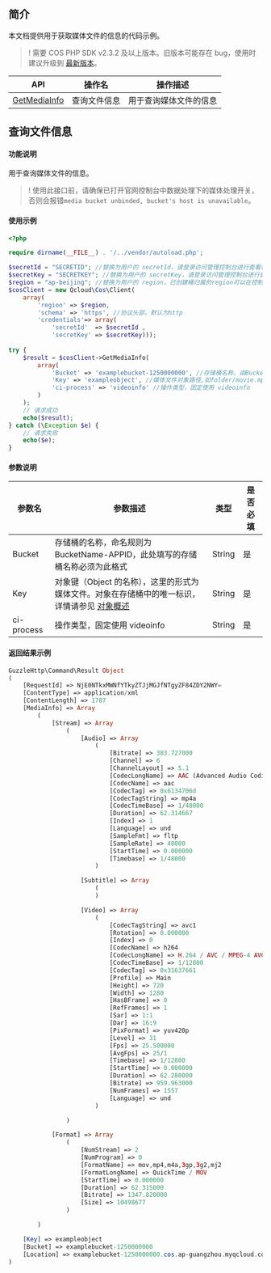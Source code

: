 ## 简介

本文档提供用于获取媒体文件的信息的代码示例。
>! 需要 COS PHP SDK v2.3.2 及以上版本。旧版本可能存在 bug，使用时建议升级到 [最新版本](https://github.com/tencentyun/cos-php-sdk-v5/releases/)。
>

| API                        |             操作名                     | 操作描述                                               |
| ------------------------------------------------------------ | --------------------------|---------------------------- |
|  [GetMediaInfo](https://intl.cloud.tencent.com/document/product/436/46915)    |   查询文件信息 |用于查询媒体文件的信息      |

## 查询文件信息

#### 功能说明

用于查询媒体文件的信息。
>! 使用此接口前，请确保已打开官网控制台中数据处理下的媒体处理开关，否则会报错`media bucket unbinded, bucket's host is unavailable`。

#### 使用示例

```php
<?php

require dirname(__FILE__) . '/../vendor/autoload.php';

$secretId = "SECRETID"; //替换为用户的 secretId，请登录访问管理控制台进行查看和管理，https://console.cloud.tencent.com/cam/capi
$secretKey = "SECRETKEY"; //替换为用户的 secretKey，请登录访问管理控制台进行查看和管理，https://console.cloud.tencent.com/cam/capi
$region = "ap-beijing"; //替换为用户的 region，已创建桶归属的region可以在控制台查看，https://console.cloud.tencent.com/cos5/bucket
$cosClient = new Qcloud\Cos\Client(
    array(
        'region' => $region,
        'schema' => 'https', //协议头部，默认为http
        'credentials'=> array(
            'secretId'  => $secretId ,
            'secretKey' => $secretKey)));
            
try {
    $result = $cosClient->GetMediaInfo(
        array(
            'Bucket' => 'examplebucket-1250000000', //存储桶名称，由BucketName-Appid 组成，可以在COS控制台查看 https://console.cloud.tencent.com/cos5/bucket
            'Key' => 'exampleobject', //媒体文件对象路径,如folder/movie.mp4
            'ci-process' => 'videoinfo' //操作类型，固定使用 videoinfo
        )
    );
    // 请求成功
    echo($result);
} catch (\Exception $e) {
    // 请求失败
    echo($e);
}
```

#### 参数说明

| 参数名  | 参数描述                                                     | 类型    | 是否必填 |
| ------- | ------------------------------------------------------------ | ------- | ---- |
| Bucket  | 存储桶的名称，命名规则为 BucketName-APPID，此处填写的存储桶名称必须为此格式 | String  | 是   |
| Key     | 对象键（Object 的名称），这里的形式为媒体文件。对象在存储桶中的唯一标识，详情请参见 [对象概述](https://intl.cloud.tencent.com/document/product/436/13324) | String  | 是   |
| ci-process |  操作类型，固定使用 videoinfo| String |是   |


#### 返回结果示例

```php
GuzzleHttp\Command\Result Object
(
    [RequestId] => NjE0NTkxMWNfYTkyZTJjMGJfNTgyZF84ZDY2NWY=
    [ContentType] => application/xml
    [ContentLength] => 1787
    [MediaInfo] => Array
        (
            [Stream] => Array
                (
                    [Audio] => Array
                        (
                            [Bitrate] => 383.727000
                            [Channel] => 6
                            [ChannelLayout] => 5.1
                            [CodecLongName] => AAC (Advanced Audio Coding)
                            [CodecName] => aac
                            [CodecTag] => 0x6134706d
                            [CodecTagString] => mp4a
                            [CodecTimeBase] => 1/48000
                            [Duration] => 62.314667
                            [Index] => 1
                            [Language] => und
                            [SampleFmt] => fltp
                            [SampleRate] => 48000
                            [StartTime] => 0.000000
                            [Timebase] => 1/48000
                        )

                    [Subtitle] => Array
                        (
                        )

                    [Video] => Array
                        (
                            [CodecTagString] => avc1
                            [Rotation] => 0.000000
                            [Index] => 0
                            [CodecName] => h264
                            [CodecLongName] => H.264 / AVC / MPEG-4 AVC / MPEG-4 part 10
                            [CodecTimeBase] => 1/12800
                            [CodecTag] => 0x31637661
                            [Profile] => Main
                            [Height] => 720
                            [Width] => 1280
                            [HasBFrame] => 0
                            [RefFrames] => 1
                            [Sar] => 1:1
                            [Dar] => 16:9
                            [PixFormat] => yuv420p
                            [Level] => 31
                            [Fps] => 25.500000
                            [AvgFps] => 25/1
                            [Timebase] => 1/12800
                            [StartTime] => 0.000000
                            [Duration] => 62.280000
                            [Bitrate] => 959.963000
                            [NumFrames] => 1557
                            [Language] => und
                        )

                )

            [Format] => Array
                (
                    [NumStream] => 2
                    [NumProgram] => 0
                    [FormatName] => mov,mp4,m4a,3gp,3g2,mj2
                    [FormatLongName] => QuickTime / MOV
                    [StartTime] => 0.000000
                    [Duration] => 62.315000
                    [Bitrate] => 1347.820000
                    [Size] => 10498677
                )

        )

    [Key] => exampleobject
    [Bucket] => examplebucket-1250000000
    [Location] => examplebucket-1250000000.cos.ap-guangzhou.myqcloud.com/exampleobject
)
```

